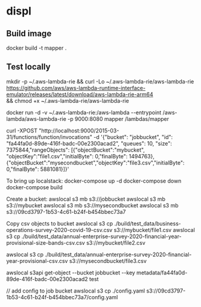 # displ

## Build image
docker build -t mapper .

## Test locally 
mkdir -p ~/.aws-lambda-rie && curl -Lo ~/.aws-lambda-rie/aws-lambda-rie \
https://github.com/aws/aws-lambda-runtime-interface-emulator/releases/latest/download/aws-lambda-rie-arm64  \
&& chmod +x ~/.aws-lambda-rie/aws-lambda-rie    

docker run -d -v ~/.aws-lambda-rie:/aws-lambda --entrypoint /aws-lambda/aws-lambda-rie -p 9000:8080 mapper /lambdas/mapper     

curl -XPOST "http://localhost:9000/2015-03-31/functions/function/invocations" -d '{"bucket": "jobbucket", "id": "fa44fa0d-89de-416f-badc-00e2300acad2", "queues": 10, "size": 7375844,"rangeObjects": [{"objectBucket":"mybucket", "objectKey":"file1.csv","initialByte": 0,"finalByte": 1494763}, {"objectBucket":"mysecondbucket","objectKey":"file3.csv","initialByte": 0,"finalByte": 5881081}]}'

To bring up localstack:
docker-compose up -d
docker-compose down 
docker-compose build

Create a bucket:
awslocal s3 mb s3://jobbucket
awslocal s3 mb s3://mybucket
awslocal s3 mb s3://mysecondbucket
awslocal s3 mb s3://09cd3797-1b53-4c61-b24f-b454bbec73a7

Copy csv objects to bucket
awslocal s3 cp ./build/test_data/business-operations-survey-2020-covid-19-csv.csv  s3://mybucket/file1.csv
awslocal s3 cp ./build/test_data/annual-enterprise-survey-2020-financial-year-provisional-size-bands-csv.csv  s3://mybucket/file2.csv

awslocal s3 cp ./build/test_data/annual-enterprise-survey-2020-financial-year-provisional-csv.csv s3://mysecondbucket/file3.csv 

awslocal s3api get-object --bucket jobbucket --key metadata/fa44fa0d-89de-416f-badc-00e2300acad2 test

// add config to job bucket
awslocal s3 cp ./config.yaml s3://09cd3797-1b53-4c61-b24f-b454bbec73a7/config.yaml